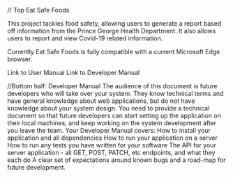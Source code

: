 // Top
Eat Safe Foods

This project tackles food safety, allowing users to generate a report based off information from the Prince George Health Department. It also allows users to report and view Covid-19 related information. 

Currently Eat Safe Foods is fully compatible with a current Microsoft Edge browser. 

Link to User Manual
Link to Developer Manual

//Bottom half: Developer Manual 
The audience of this document is future developers who will take over your system.
They know technical terms and have general knowledge about web applications, but do not have knowledge about your system design.
You need to provide a technical document so that future developers can start setting up the application on their local machines, and keep working on the system development after you leave the team.
Your Developer Manual covers:
How to install your application and all dependencies
How to run your application on a server
How to run any tests you have written for your software
The API for your server application - all GET, POST, PATCH, etc endpoints, and what they each do
A clear set of expectations around known bugs and a road-map for future development.